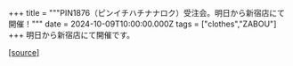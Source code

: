 +++
title = """PIN1876（ピンイチハチナナロク）受注会。明日から新宿店にて開催！"""
date = 2024-10-09T10:00:00.000Z
tags = ["clothes","ZABOU"]
+++
明日から新宿店にて開催です。

[[source]](https://zabou.org/2024/10/09/309578/)
